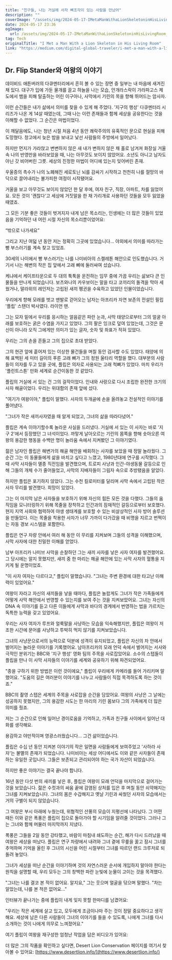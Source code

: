 ```yaml
---
title: "친구들, 나는 거실에 사자 뼈조각이 있는 사람을 만났어"
description: ""
coverImage: "/assets/img/2024-05-17-IMetaManWithaLionSkeletoninHisLivingRoom_0.png"
date: 2024-05-17 23:36
ogImage: 
  url: /assets/img/2024-05-17-IMetaManWithaLionSkeletoninHisLivingRoom_0.png
tag: Tech
originalTitle: "I Met a Man With a Lion Skeleton in His Living Room"
link: "https://medium.com/digital-global-traveler/i-met-a-man-with-a-lion-skeleton-in-his-living-room-fb199617fc19"
---
```



## Dr. Flip Stander와 여왕의 이야기

데이비드 애튼버러의 다큐멘터리에서 흔히 볼 수 있는 장면 중 일부는 내 마음에 새겨진 채 있다. 대구가 입에 가둔 물개를 끌고 하늘을 나는 모습, 안개라스락이 가라파고스 제도에서 뱀을 피해 탈출하는 어린 이구아나, 사막에서 기린의 목을 향해 뛰어드는 암사자.

이런 순간들은 내가 삶에서 의미를 찾을 수 있게 해 주었다. '지구의 행성' 다큐멘터리 시리즈가 나온 게 14살 때였는데, 그때 나는 이런 존재들과 함께 세상을 공유한다는 것을 이해할 수 없었다. 그 순간은 마법이었다.

이 깨달음에도, 나는 청년 시절 처음 4년 동안 쾌락주의의 유혹적인 문으로 현실을 피해도망쳤다. 창고에서 늦은 밤을 보내고 낯선 사람들의 주방에서 일어났다.

<div class="content-ad"></div>

하지만 먼지가 가라앉고 변변하지 않은 새 내가 변하지 않은 채 홀로 남겨져 화장실 거울 속 나의 반영만을 바라보았을 때, 나는 아무것도 보이지 않았어요. 소년도 아니고 남자도 아닌 갓 비어버린 그릇. 세상의 진정한 마법이 어디에 있는지 잊어버린 존재.

우울증의 촉수가 나의 노폐해진 세로토닌 뇌를 감싸기 시작하고 천천히 나를 절망의 바닥으로 끌어내리는 불가피한 여정이 시작됐어요.

거울을 보고 아무것도 보이지 않았던 한 달 후에, 여자 친구, 직장, 아파트, 차를 잃었어요. 모든 것이 '괜찮다'고 세상에 거짓말을 한 채 가리개로 사용하던 것들을 모두 잃었을 때였죠.

그 모든 기분 좋은 것들이 벗겨지자 내게 남은 목소리는, 인생에는 더 많은 것들이 있었음을 기억하던 내 어린 시절 자신의 목소리뿐이었어요:

<div class="content-ad"></div>

“밖으로 나가세요”

그리고 지난 여덟 년 동안 저는 정확히 그곳에 있었습니다... 야외에서 의미를 따라가는 빵 부스러기를 계속 찾고 있었죠.

30세의 나이에서 빵 부스러기는 나를 나미비아의 스켈레톤 해안으로 인도했습니다. 거기서 나는 해변의 작은 집 앞에서 고래 뼈에 둘러싸여 섰습니다.

케냐에서 케이프타운으로 두 대의 툭툭을 운전하는 임무 중에 가끔 우리는 삶보다 큰 인물들을 만나게 되었습니다. 보츠와나의 카우보이는 말을 타고 코끼리의 돌격을 막아 세웠거나, 말라위의 레인저는 고립된 새끼 펭귄을 수육하고 있었던 인물이었습니다.

<div class="content-ad"></div>

우리에게 향해 모래를 벗고 맨발로 걷어오는 남자는 아프리카 자연 보존의 전설인 필립 '플립' 스탠더 박사였다. 라이언 맨.

그는 모자 밑에서 우리를 응시하는 얼음같은 파란 눈과, 사막 태양으로부터 그의 얼굴 아래를 보호하는 굵은 수염을 가지고 있었다. 그의 팔은 잉크로 덮여 있었는데, 그것은 문신이 아니라 오직 그에게만 의미가 있는 글자, 숫자 및 좌표가 적혀 있었다.

우리는 그의 손을 흔들고 그의 집으로 초대 받았다.

그의 현관 앞에 흩어져 있는 이상한 물건들을 며칠 동안 검사할 수도 있었다. 태양에 의해 표백된 세 미터 길이의 푸른 고래 뼈가 그의 정원 울타리 역할을 했다. 대부분의 사람들이 의자를 두고 있을 곳에, 플립은 의자로 사용되는 고래 척뼈가 있었다. 마치 우리가 '플린트스톤' 만화 세계로 순간이동한 것 같았다.

<div class="content-ad"></div>

플립의 거실에 서 있는 건 그의 걸작이었다. 인내와 사랑으로 다시 조립한 완전한 크기의 사자 해골이었다. 우리는 위대함의 존재 앞에 섰다.

"여기가 여왕이야," 플립이 말했다. 사자의 두개골에 손을 올려놓고 전설적인 이야기를 풀어냈다.

"그녀가 작은 새끼사자였을 때 알게 되었고, 그녀의 삶을 따라다녔어."

플립은 계속 이야기할수록 놀라운 사실을 드러냈다. 거실에 서 있는 이 사자는 바로 '지구 2'에서 등장했던 그 녀석이었다. 까맣게 날아오르는 기린의 몸쪽을 향해 솟아오른 여왕의 용감한 행동을 수백만 명이 놀라움 속에서 지켜봤던 그 이야기였다.

<div class="content-ad"></div>

젊은 남자인 플립은 해변가의 해골 해안을 배회하는 사자를 보았을 때 정말 놀라웠다. 그 순간 그는 이 동물들에게 삶을 바치고 싶다고 느꼈고, 1980년대에 연구를 시작했다. 그때 사막 사자들이 멸종 직전임을 발견했으며, 트로피 사냥과 인간-야생동물 갈등으로 인해 그들의 개체 수가 줄어들었고, 사막의 지배자들이 그림자 속으로 추방됐음을 알았다.

하지만 플립은 포기하지 않았다. 그는 수천 킬로미터를 달리며 사막 속에서 고립된 작은 사자 무리를 발견했다. 희망이 있었다.

그는 이 마지막 남은 사자들을 보호하기 위해 자신의 힘든 모든 것을 다했다. 그들의 움직임을 모니터링하기 위해 목줄을 장착하고 인간과의 잠재적인 갈등으로부터 보호했다. 현지 지역 사회와 협력하여 야생 생태계를 보호할 수 있는 비살상적인 사자 방어 솔루션을 만들었다. 이는 목줄을 착용한 사자가 너무 가까이 다가갔을 때 비명을 지르고 번쩍이는 자동 경보 시스템을 포함한다.

플립은 연구 차량 안에서 여러 해 동안 이 무리를 지켜보며 그들의 성격을 이해했으며, 사막 사자에 대한 친밀한 이해를 얻었다.

<div class="content-ad"></div>

남부 아프리카 나미브 사막을 순찰하던 그는 새끼 사자를 낳은 사자 여자를 발견했어요. 그 당시에는 알지 못했지만, 새끼 중 한 마리는 해골 해안에 있는 사막 사자의 혈통을 지키게 될 운명이었죠.

"이 사자 여자는 다르다고," 플립이 말했습니다. "그녀는 주변 환경에 대한 타고난 이해력이 있었어요."

여왕이 자라고 자신의 새끼들을 낳을 때마다, 플립은 놀랍게도 그녀가 작은 가족들에게 어떻게 사막 해안에서 번영할 수 있는지를 보여 주는 것을 지켜보았어요. 그녀는 자신의 DNA 속 이야기를 듣고 다른 이들에게 사막과 바다의 경계에서 번영하는 법을 가르치는 독특한 능력을 갖고 있었어요.

우리는 사자 여자가 루프와 얼룩말을 사냥하는 모습을 익숙해했지만, 플립은 여왕이 저조한 시간에 문어를 사냥하고 투박히 먹지 않기를 지켜보았습니다.

<div class="content-ad"></div>

그녀의 사냥꾼으로서의 능력으로 덕분에 성격이 유지되었고, 플립은 자신의 차 안에서 벌어지는 놀라운 이야기를 기록했어요. 남아프리카의 모래 언덕 속에서 벌어지는 서사와 극적인 분위기는 BBC와 '지구 행성' 영화 팀의 주목을 사로잡았어요. 소수의 스텝들이 플립을 만나 이 사막 사자들의 이야기를 세계와 공유하기 위해 파견되었어요.

"종을 구하기 위한 방법은 이런 것이에요," 플립이 우리에게 카메라를 들어 가리키며 말했어요. "도움의 길은 여러분이 이야기를 나누고 사람들이 직접 목격하도록 하는 것이죠."

BBC의 촬영 스텝은 세계의 주목을 사로잡을 순간을 담았어요. 여왕의 사냥은 그 날에는 성공하지 못했지만, 그의 용감한 시도는 한 마리의 기린 몸보다 그의 가족에게 더 많은 의미를 줬죠.

저는 그 순간으로 인해 일어난 경이로움을 기억하고, 가족과 친구들 사이에서 일어난 대화를 생각해요.

<div class="content-ad"></div>

용감하고 야만적이며 영광스러웠습니다... 그건 삶이었습니다.

플립은 수십 년 동안 지켜본 이야기의 작은 일면을 사람들에게 보여주었고 '사하라 사자'는 불멸의 존재가 되었습니다. 나미비아는 세상 어디에서도 이와 같은 사자들이 존재하는 유일한 곳입니다. 그들은 보존되고 관리되어야 하는 국가 자산이 되었습니다.

하지만 좋은 이야기는 결국 끝나야 합니다.

16년 동안 다섯 번의 새끼를 낳은 후, 플립은 여왕이 모래 언덕을 마지막으로 걸어가는 것을 보았습니다. 젊은 수컷과의 싸움 끝에 감염된 상처를 입은 후 며칠 동안 쇠약해지는 그녀를 지켜보았습니다. 그녀의 몸은 수갑해지고 옛날 기린과 싸웠던 사자의 모습에서는 거의 구별이 되지 않았습니다.

<div class="content-ad"></div>

그 여왕은 부시 아래에 누웠는데, 위협적인 산풍의 모습이 지평선에 나타났다. 그 어떤 때든 이와 같은 폭풍은 플립이 집으로 돌아가야 할 시기임을 알려줄 것이었다. 그러나 그는 그녀와 함께 머물러 마지막까지 지냈다.

폭풍은 그들을 2일 동안 강타했고, 바람이 마침내 쇄도하는 순간, 해가 다시 드러났을 때 여왕은 세상을 떠났다. 플립은 연구 차량에서 내려와 그녀 곁에 무릎을 꿇고 잠시 그녀를 추억하며 기억을 올린 후 그녀의 시신을 어린 시절부터 그녀를 따르던 랜드 크루저로 되돌려 놓았다.

그녀가 세상을 떠난 순간을 이야기하며 것의 자연스러운 순서에 개입하지 말아야 한다는 원칙을 설명할 때, 우리 모두는 그의 창백한 파란 눈빛에 눈물이 고이는 것을 목격했다.

"그녀는 나를 결코 본 적이 없어요. 알지요," 그는 웃으며 얼굴을 닦으며 말했다. "차는 알았는데, 나를 본 적은 없어요..."

<div class="content-ad"></div>

인터뷰가 끝나가는 중에 플립이 내게 잊지 못할 한마디를 남겼어요:

"우리는 작은 세계에 살고 있고, 모두에게 조금이나마 주는 것이 정말 중요하다고 생각해요. 세상에 남은 다른 사람들이 그녀의 이야기를 들을 수 있도록, 나에게 그녀를 다시 소개하는 것이 나에게 의무로 느껴졌어요."

여기 플립이 여왕을 재구성한 엄청난 작업을 담은 비디오가 있어요:

더 많은 그의 작품을 확인하고 싶다면, Desert Lion Conservation 페이지를 여기서 찾아볼 수 있어요: [https://www.desertlion.info/](https://www.desertlion.info/)